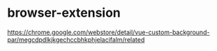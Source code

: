 # browser-extension

https://chrome.google.com/webstore/detail/vue-custom-background-par/megcdpdlkjkgechccbhkphjelacifalm/related